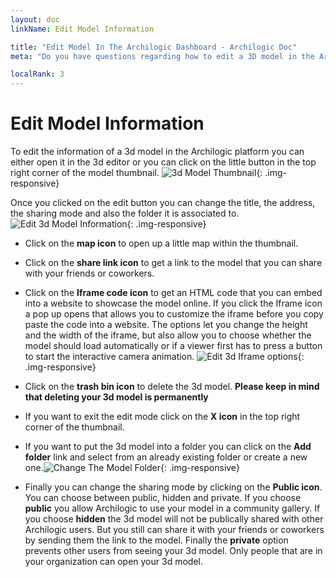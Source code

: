 ```yaml
---
layout: doc
linkName: Edit Model Information

title: "Edit Model In The Archilogic Dashboard - Archilogic Doc"
meta: "Do you have questions regarding how to edit a 3D model in the Archilogic dashboard? This tutorial can help you!"

localRank: 3
---
```


# Edit Model Information

To edit the information of a 3d model in the Archilogic platform you can either open it in the 3d editor or you can click on the little button in the top right corner of the model thumbnail.
![3d Model Thumbnail]({{site.baseurl}}/assets/images/Platform-Dashboard-Model-Thumbnail.jpg){: .img-responsive}

Once you clicked on the edit button you can change the title, the address, the sharing mode and also the folder it is associated to.
![Edit 3d Model Information]({{site.baseurl}}/assets/images/Platform-Dashboard-Model-Edit.jpg){: .img-responsive}

* Click on the **map icon** to open up a little map within the thumbnail.

* Click on the **share link icon** to get a link to the model that you can share with your friends or coworkers.

* Click on the **Iframe code icon** to get an HTML code that you can embed into a website to showcase the model online.
If you click the Iframe icon a pop up opens that allows you to customize the iframe before you copy paste the code into a website. The options let you change the height and the width of the iframe, but also allow you to choose whether the model should load automatically or if a viewer first has to press a button to start the interactive camera animation.
![Edit 3d Iframe options]({{site.baseurl}}/assets/images/Platform-Dashboard-Model-Iframe.jpg){: .img-responsive}

* Click on the **trash bin icon** to delete the 3d model. **Please keep in mind that deleting your 3d model is permanently**

* If you want to exit the edit mode click on the **X icon** in the top right corner of the thumbnail.

* If you want to put the 3d model into a folder you can click on the **Add folder** link and select from an already existing folder or create a new one.![Change The Model Folder]({{site.baseurl}}/assets/images/Platform-Dashboard-Model-Folder.gif){: .img-responsive}

* Finally you can change the sharing mode by clicking on the **Public icon**. You can choose between public, hidden and private. If you choose **public** you allow Archilogic to use your model in a community gallery. If you choose **hidden** the 3d model will not be publically shared with other Archilogic users. But you still can share it with your friends or coworkers by sending them the link to the model. Finally the **private** option prevents other users from seeing your 3d model. Only people that are in your organization can open your 3d model.
